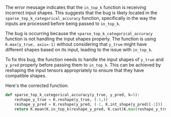 The error message indicates that the `in_top_k` function is receiving incorrect input shapes. This suggests that the bug is likely located in the `sparse_top_k_categorical_accuracy` function, specifically in the way the inputs are processed before being passed to `in_top_k`.

The bug is occurring because the `sparse_top_k_categorical_accuracy` function is not handling the input shapes properly. The function is using `K.max(y_true, axis=-1)` without considering that `y_true` might have different shapes based on its input, leading to the issue with `in_top_k`.

To fix this bug, the function needs to handle the input shapes of `y_true` and `y_pred` properly before passing them to `in_top_k`. This can be achieved by reshaping the input tensors appropriately to ensure that they have compatible shapes.

Here's the corrected function:

```python
def sparse_top_k_categorical_accuracy(y_true, y_pred, k=5):
    reshape_y_true = K.reshape(y_true, (-1,))
    reshape_y_pred = K.reshape(y_pred, (-1, K.int_shape(y_pred)[-1]))
    return K.mean(K.in_top_k(reshape_y_pred, K.cast(K.max(reshape_y_true, axis=-1), 'int32'), k))
```
